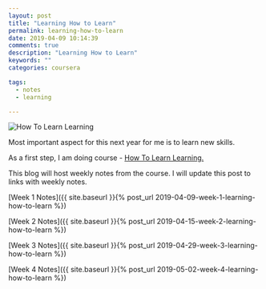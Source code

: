 ```yaml
---
layout: post
title: "Learning How to Learn"
permalink: learning-how-to-learn
date: 2019-04-09 10:14:39
comments: true
description: "Learning How to Learn"
keywords: ""
categories: coursera

tags:
  - notes
  - learning

---
```

![How To Learn Learning](/images/how-to-learn-learning.png)

Most important aspect for this next year for me is to learn new skills.

As a first step, I am doing course - [How To Learn Learning.](https://www.coursera.org/learn/learning-how-to-learn/)

This blog will host weekly notes from the course. I will update this post to links with weekly notes.

[Week 1 Notes]({{ site.baseurl }}{% post_url 2019-04-09-week-1-learning-how-to-learn %})

[Week 2 Notes]({{ site.baseurl }}{% post_url 2019-04-15-week-2-learning-how-to-learn %})

[Week 3 Notes]({{ site.baseurl }}{% post_url 2019-04-29-week-3-learning-how-to-learn %})

[Week 4 Notes]({{ site.baseurl }}{% post_url 2019-05-02-week-4-learning-how-to-learn %})
